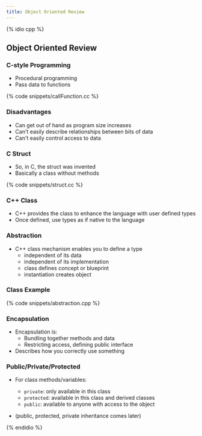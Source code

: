 ```yaml
---
title: Object Oriented Review
---
```


{% idio cpp %}

## Object Oriented Review

### C-style Programming

* Procedural programming
* Pass data to functions

{% code snippets/callFunction.cc %}


### Disadvantages

* Can get out of hand as program size increases
* Can't easily describe relationships between bits of data
* Can't easily control access to data


### C Struct

* So, in C, the struct was invented
* Basically a class without methods

{% code snippets/struct.cc %}


### C++ Class

* C++ provides the class to enhance the language with user defined types
* Once defined, use types as if native to the language


### Abstraction

* C++ class mechanism enables you to define a type
    * independent of its data
    * independent of its implementation
    * class defines concept or blueprint
    * instantiation creates object


### Class Example

{% code snippets/abstraction.cpp %}


### Encapsulation

* Encapsulation is:
    * Bundling together methods and data
    * Restricting access, defining public interface
* Describes how you correctly use something


### Public/Private/Protected

* For class methods/variables:
    * `private`: only available in this class
    * `protected`: available in this class and derived classes
    * `public`: available to anyone with access to the object

* (public, protected, private inheritance comes later)



{% endidio %}
